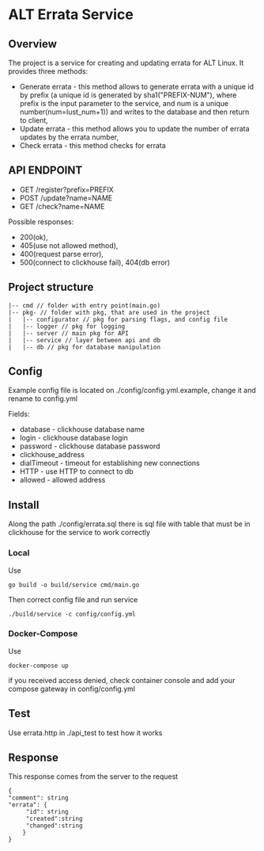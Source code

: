 # ALT Errata Service

## Overview
The project is a service for creating and updating errata for ALT Linux. It provides three methods:  
- Generate errata - this method allows to generate errata with a unique id by prefix (a unique id is generated by 
 sha1("PREFIX-NUM"), where prefix is the input parameter to the service, and num is a unique number(num=lust_num+1)) 
and writes to the database and then return to client, 
- Update errata - this method allows you to update the number of errata updates by the errata number, 
- Check errata - this method checks for errata

## API ENDPOINT
- GET /register?prefix=PREFIX
- POST /update?name=NAME
- GET /check?name=NAME

Possible responses: 
- 200(ok), 
- 405(use not allowed method), 
- 400(request parse error), 
- 500(connect to clickhouse fail), 404(db error)

## Project structure
```
|-- cmd // folder with entry point(main.go)
|-- pkg- // folder with pkg, that are used in the project
|   |-- configurator // pkg for parsing flags, and config file
|   |-- logger // pkg for logging
|   |-- server // main pkg for API 
|   |-- service // layer between api and db
|   |-- db // pkg for database manipulation
```
## Config
Example config file is located on ./config/config.yml.example, change it and rename to config.yml

Fields:
- database - clickhouse database name
- login - clickhouse database login
- password - clickhouse database password
- clickhouse_address 
- dialTimeout - timeout for establishing new connections
- HTTP - use HTTP to connect to db
- allowed - allowed address

## Install
Along the path ./config/errata.sql there is sql file with table that must be in clickhouse for the service to work correctly
### Local
Use 
```
go build -o build/service cmd/main.go
```
Then correct config file and run service 
```
./build/service -c config/config.yml
```
### Docker-Compose
Use
```
docker-compose up 
```

if you received access denied, check container console and add your compose gateway in config/config.yml

## Test
Use errata.http in ./api_test to test how it works

## Response
This response comes from the server to the request
```
{
"comment": string
"errata": {
     "id": string
     "created":string
     "changed":string
    }
}
```
